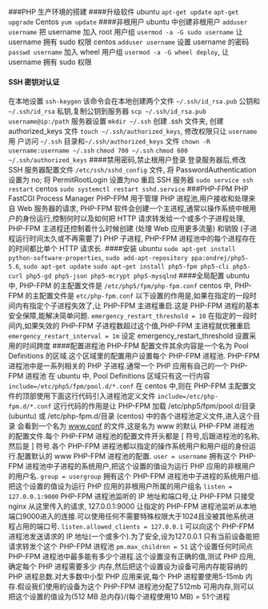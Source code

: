 ###PHP 生产环境的搭建
####升级软件
ubuntu
`apt-get update`
`apt-get upgrade`
Centos
`yum update`
####非根用户
ubuntu 中创建非根用户
`adduser username`
把 username 加入 root 用户组 `usermod -a -G sudo username` 让 username 拥有 sudo 权限
centos `adduser username` 设置 username 的密码 `passwd username` 加入 wheel 用户组 `usermod -a -G wheel deploy`, 让 username
拥有 sudo 权限
#### SSH 密钥对认证
在本地设置 `ssh-keygen` 该命令会在本地创建两个文件 `~/.ssh/id_rsa.pub` 公钥和 `~/.ssh/id_rsa` 私钥,复制公钥到服务器
`scp ~/.ssh/id_rsa.pub username@ip:/path`
服务器设置 `mkdir ~/.ssh` 创建 .ssh 文件夹, 创建 authorized_keys 文件 `touch ~/.ssh/authorized_keys`, 修改权限只让 `username` 用
户访问 `~/.ssh` 目录和`~/.ssh/authorized_keys` 文件 `chown -R username:username ~/.ssh` `chmod 700 ~/.ssh` 
`chmod 600 ~/.ssh/authorized_keys`
####禁用密码,禁止根用户登录
登录服务器后,修改 SSH 服务器配置文件 `/etc/ssh/sshd_config` 文件, 将 PasswordAuthentication 设置为 no; 将 PermitRootLogin 设置为no
重启 SSH 服务器 `sudo service ssh restart` centos `sudo systemctl restart sshd.service`
###PHP-FPM PHP FastCGI Process Manager
PHP-FPM 用于管理 PHP 进程池,用户接收和处理来自 Web 服务器的请求, PHP-FPM 软件会创建一个主进程,通常以操作系统中根用户的身份运行,控制何时以及如何把
HTTP 请求转发给一个或多个子进程处理,  PHP-FPM 主进程还控制着什么时候创建 (处理 Web 应用更多流量) 和销毁 (子进程运行时间太久或不再需要了) PHP 
子进程, PHP-FPM 进程池中的每个进程存在的时间都比单个 HTTP 请求长.
####安装
ubuntu `sudo apt-get install python-software-properties`, `sudo add-apt-repository ppa:ondrej/php5-5.6`, `sudo apt-get update`
`sudo apt-get install php5-fpm php5-cli php5-curl php5-gd php5-json php5-mcrypt php5-mysqlnd`
####全局配置
ubuntu 中, PHP-FPM 的主配置文件是 `/etc/php5/fpm/php-fpm.conf` centos 中, PHP-FPM 的主配置文件是 `etc/php-fpm.conf`
以下设置的作用是,如果在指定的一段时间内有指定个子进程失效了,让 PHP-FPM 主进程重启.这是 PHP-FPM 进程的基本安全保障,能解决简单问题.
`emergency_restart_threshold = 10` 在指定的一段时间内,如果失效的  PHP-FPM 子进程数超过这个值,PHP-FPM 主进程就优雅重启
`emergency_restart_interval = 1m` 设定 emergency_restart_threshold 设置采用的时间跨度
####配置进程池
PHP-FPM 配置文件其余内容是一个名为 Pool Definitions 的区域.这个区域里的配置用户设置每个 PHP-FPM 进程池. PHP-FPM 进程池中是一系列相关的 
PHP 子进程.通常一个 PHP 应用有自己的一个 PHP-FPM 进程池
在 ubuntu 中, Pool Definitions 区域只有这一行内容
`include=/etc/php5/fpm/pool.d/*.conf`
在 centos 中,则在 PHP-FPM 主配置文件的顶部使用下面这行代码引入进程池定义文件
`include=/etc/php-fpm.d/*.conf`
这行代码的作用是让 PHP-FPM 加载 /etc/php5/fpm/pool.d/目录 (ubuntu) 或 /etc/php-fpm.d/目录 (centos) 中的各个进程池定义文件,进入这个目录
会看到一个名为 www.conf 的文件,这是名为 www 的默认 PHP-FPM 进程池的配置文件.每个 PHP-FPM 进程池的配置文件开头都是 \[ 符号,后跟进程池的名称,
然后是 ] 符号.各个 PHP-FPM 进程池都以指定的操作系统用户和用户组的身份运行.配置默认的 www PHP-FPM 进程池的配置.
`user = username` 拥有这个 PHP-FPM 进程池中子进程的系统用户,把这个设置的值设为运行 PHP 应用的非根用户的用户名.
`group = usergroup` 拥有这个 PHP-FPM 进程池中子进程的系统用户组.把这个设置的值设为运行 PHP 应用的非根用户所属的用户组名
`listen = 127.0.0.1:9000` PHP-FPM 进程池监听的 IP 地址和端口号,让 PHP-FPM 只接受 nginx 从这里传入的请求, 127.0.0.1:9000 让指定的
 PHP-FPM 进程池监听从本地端口9000进入的连接.可以使用任何不需要特殊权限大于1024且没被其他系统进程占用的端口号.
 `listen.allowed_clients = 127.0.0.1` 可以向这个 PHP-FPM 进程池发送请求的 IP 地址(一个或多个).为了安全,设为127.0.0.1 只有当前设备能把
 请求转发个这个 PHP-FPM 进程池
 `pm.max_children = 51` 这个设置任何时间点 PHP-FPM 进程池中最多能有多少个进程.这个设置没有正确的值,测试 PHP 应用,确定每个 PHP 进程需要多少
 内存,然后把这个设置设为设备可用内存能容纳的 PHP 进程总数.对大多数中小型 PHP 应用来说,每个 PHP 进程要使用5-15mb 内存.假设我们使用的设备为这个
 PHP-FPM 进程池分配了512mb 可用内存,则可以把这个设置的值设为(512 MB 总内存)/(每个进程使用10 MB) = 51个进程
 
 